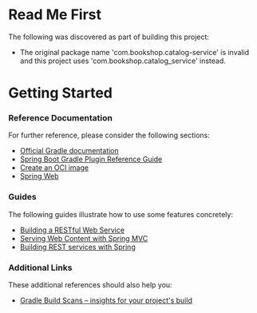 # Read Me First
The following was discovered as part of building this project:

* The original package name 'com.bookshop.catalog-service' is invalid and this project uses 'com.bookshop.catalog_service' instead.

# Getting Started

### Reference Documentation
For further reference, please consider the following sections:

* [Official Gradle documentation](https://docs.gradle.org)
* [Spring Boot Gradle Plugin Reference Guide](https://docs.spring.io/spring-boot/3.4.8/gradle-plugin)
* [Create an OCI image](https://docs.spring.io/spring-boot/3.4.8/gradle-plugin/packaging-oci-image.html)
* [Spring Web](https://docs.spring.io/spring-boot/3.4.8/reference/web/servlet.html)

### Guides
The following guides illustrate how to use some features concretely:

* [Building a RESTful Web Service](https://spring.io/guides/gs/rest-service/)
* [Serving Web Content with Spring MVC](https://spring.io/guides/gs/serving-web-content/)
* [Building REST services with Spring](https://spring.io/guides/tutorials/rest/)

### Additional Links
These additional references should also help you:

* [Gradle Build Scans – insights for your project's build](https://scans.gradle.com#gradle)


